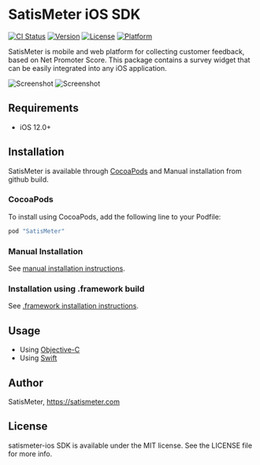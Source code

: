 # SatisMeter iOS SDK

[![CI Status](http://img.shields.io/travis/satismeter/satismeter-ios.svg?style=flat)](https://travis-ci.org/satismeter/satismeter-ios)
[![Version](https://img.shields.io/cocoapods/v/SatisMeter.svg?style=flat)](http://cocoapods.org/pods/SatisMeter)
[![License](https://img.shields.io/cocoapods/l/SatisMeter.svg?style=flat)](http://cocoapods.org/pods/SatisMeter)
[![Platform](https://img.shields.io/cocoapods/p/SatisMeter.svg?style=flat)](http://cocoapods.org/pods/SatisMeter)

SatisMeter is mobile and web platform for collecting customer feedback, based on Net Promoter Score. This package contains a survey widget that can be easily integrated into any iOS application.

![Screenshot](https://raw.githubusercontent.com/satismeter/satismeter-ios/master/Images/iphone-satismeter.png)  ![Screenshot](https://github.com/satismeter/satismeter-ios/blob/master/Images/iphone-satismeter-follow-up-question.png)

## Requirements

 - iOS 12.0+

## Installation

SatisMeter is available through [CocoaPods](https://cocoapods.org/pods/SatisMeter) and Manual installation from github build.

### CocoaPods

To install using CocoaPods, add the following line to your Podfile:

```ruby
pod "SatisMeter"
```

### Manual Installation

See [manual installation instructions](https://github.com/satismeter/satismeter-ios/tree/master/ManualInstallation).

### Installation using .framework build

See [.framework installation instructions](https://github.com/satismeter/satismeter-ios/tree/master/Framework).

## Usage

- Using [Objective-C](OBJECTIVE-C.md)
- Using [Swift](SWIFT.md)

## Author

SatisMeter, https://satismeter.com

## License

satismeter-ios SDK is available under the MIT license. See the LICENSE file for more info.
